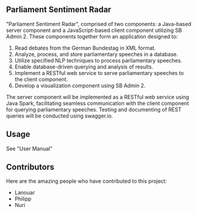 ## Parliament Sentiment Radar

"Parliament Sentiment Radar", comprised of two components: a Java-based server component and a JavaScript-based client component utilizing SB Admin 2. These components together form an application designed to:

1. Read debates from the German Bundestag in XML format.
2. Analyze, process, and store parliamentary speeches in a database.
3. Utilize specified NLP techniques to process parliamentary speeches.
4. Enable database-driven querying and analysis of results.
5. Implement a RESTful web service to serve parliamentary speeches to the client component.
6. Develop a visualization component using SB Admin 2.

The server component will be implemented as a RESTful web service using Java Spark, facilitating seamless communication with the client component for querying parliamentary speeches. Testing and documenting of REST queries will be conducted using swagger.io.

## Usage

See "User Manual"


## Contributors

Here are the amazing people who have contributed to this project:

- Lanouar
- Philipp
- Nuri